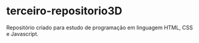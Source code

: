 # terceiro-repositorio3D
Repositório criado para estudo de programação em linguagem HTML, CSS e Javascript. 
